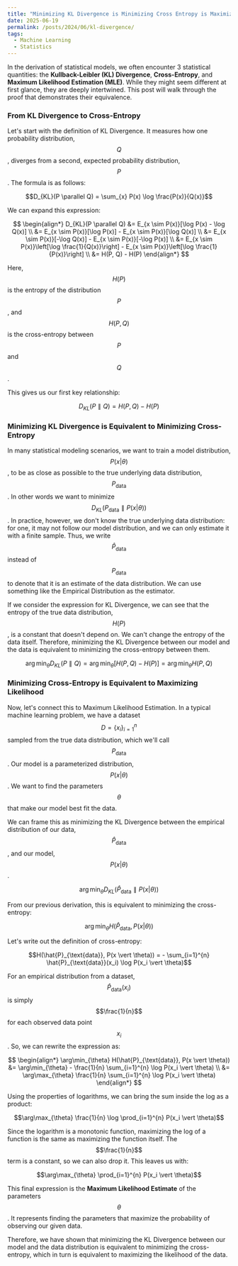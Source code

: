```yaml
---
title: "Minimizing KL Divergence is Minimizing Cross Entropy is Maximizing Likelihood"
date: 2025-06-19
permalink: /posts/2024/06/kl-divergence/
tags:
  - Machine Learning
  - Statistics
---
```


In the derivation of statistical models, we often encounter 3 statistical quantities: the **Kullback-Leibler (KL) Divergence**, **Cross-Entropy**, and **Maximum Likelihood Estimation (MLE)**. While they might seem different at first glance, they are deeply intertwined. This post will walk through the proof that demonstrates their equivalence.

### From KL Divergence to Cross-Entropy

Let's start with the definition of KL Divergence. It measures how one probability distribution, $$Q$$, diverges from a second, expected probability distribution, $$P$$. The formula is as follows:

$$D_{KL}(P \parallel Q) = \sum_{x} P(x) \log \frac{P(x)}{Q(x)}$$

We can expand this expression:

$$
\begin{align*}
D_{KL}(P \parallel Q) &= E_{x \sim P(x)}[\log P(x) - \log Q(x)] \\
&= E_{x \sim P(x)}[\log P(x)] - E_{x \sim P(x)}[\log Q(x)] \\
&= E_{x \sim P(x)}[-\log Q(x)] - E_{x \sim P(x)}[-\log P(x)] \\
&= E_{x \sim P(x)}\left[\log \frac{1}{Q(x)}\right] - E_{x \sim P(x)}\left[\log \frac{1}{P(x)}\right] \\
&= H(P, Q) - H(P)
\end{align*}
$$

Here, $$H(P)$$ is the entropy of the distribution $$P$$, and $$H(P, Q)$$ is the cross-entropy between $$P$$ and $$Q$$.

This gives us our first key relationship:

$$D_{KL}(P \parallel Q) = H(P, Q) - H(P)$$

### Minimizing KL Divergence is Equivalent to Minimizing Cross-Entropy

In many statistical modeling scenarios, we want to train a model distribution, $$P(x \vert \theta)$$, to be as close as possible to the true underlying data distribution, $$P_\text{data}$$. In other words we want to minimize $$D_{KL}(P_\text{data} \parallel P(x \vert \theta))$$. In practice, however, we don't know the true underlying data distribution: for one, it may not follow our model distribution, and we can only estimate it with a finite sample. Thus, we write $$\hat{P}_\text{data}$$ instead of $$P_\text{data}$$ to denote that it is an estimate of the data distribution. We can use something like the Empirical Distribution as the estimator.

If we consider the expression for KL Divergence, we can see that the entropy of the true data distribution, $$H(P)$$, is a constant that doesn't depend on. We can't change the entropy of the data itself. Therefore, minimizing the KL Divergence between our model and the data is equivalent to minimizing the cross-entropy between them.

$$\arg\min_{\theta} D_{KL}(P \parallel Q) = \arg\min_{\theta} [H(P, Q) - H(P)] = \arg\min_{\theta} H(P, Q)$$

### Minimizing Cross-Entropy is Equivalent to Maximizing Likelihood

Now, let's connect this to Maximum Likelihood Estimation. In a typical machine learning problem, we have a dataset $$D = \{x_i\}_{i=1}^n$$ sampled from the true data distribution, which we'll call $$P_{\text{data}}$$. Our model is a parameterized distribution, $$P(x \vert \theta)$$. We want to find the parameters $$\theta$$ that make our model best fit the data.

We can frame this as minimizing the KL Divergence between the empirical distribution of our data, $$\hat{P}_{\text{data}}$$, and our model, $$P(x \vert \theta)$$.

$$\arg\min_{\theta} D_{KL}(\hat{P}_{\text{data}} \parallel P(x \vert \theta))$$

From our previous derivation, this is equivalent to minimizing the cross-entropy:

$$\arg\min_{\theta} H(\hat{P}_{\text{data}}, P(x \vert \theta))$$

Let's write out the definition of cross-entropy:

$$H(\hat{P}_{\text{data}}, P(x \vert \theta)) = - \sum_{i=1}^{n} \hat{P}_{\text{data}}(x_i) \log P(x_i \vert \theta)$$

For an empirical distribution from a dataset, $$\hat{P}_{\text{data}}(x_i)$$ is simply $$\frac{1}{n}$$ for each observed data point $$x_i$$. So, we can rewrite the expression as:

$$
\begin{align*}
\arg\min_{\theta} H(\hat{P}_{\text{data}}, P(x \vert \theta)) &= \arg\min_{\theta} - \frac{1}{n} \sum_{i=1}^{n} \log P(x_i \vert \theta) \\
&= \arg\max_{\theta} \frac{1}{n} \sum_{i=1}^{n} \log P(x_i \vert \theta)
\end{align*}
$$

Using the properties of logarithms, we can bring the sum inside the log as a product:

$$\arg\max_{\theta} \frac{1}{n} \log \prod_{i=1}^{n} P(x_i \vert \theta)$$

Since the logarithm is a monotonic function, maximizing the log of a function is the same as maximizing the function itself. The $$\frac{1}{n}$$ term is a constant, so we can also drop it. This leaves us with:

$$\arg\max_{\theta} \prod_{i=1}^{n} P(x_i \vert \theta)$$

This final expression is the **Maximum Likelihood Estimate** of the parameters $$\theta$$. It represents finding the parameters that maximize the probability of observing our given data.

Therefore, we have shown that minimizing the KL Divergence between our model and the data distribution is equivalent to minimizing the cross-entropy, which in turn is equivalent to maximizing the likelihood of the data.
